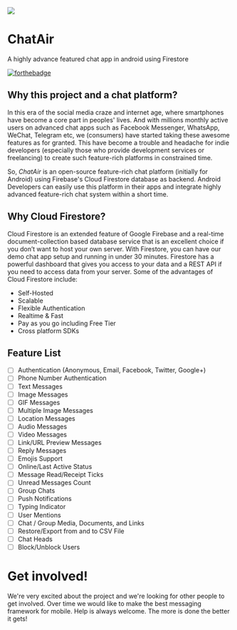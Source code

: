 ![](https://raw.githubusercontent.com/ChatAir/ChatAir-Android/master/images/ChatAir_Logo.jpg)

# ChatAir
A highly advance featured chat app in android using Firestore

[![forthebadge](https://forthebadge.com/images/badges/built-with-love.svg)](https://wajahatkarim.com)

## Why this project and a chat platform?
In this era of the social media craze and internet age, where smartphones have become a core part in peoples' lives. And with millions monthly active users on advanced chat apps such as Facebook Messenger, WhatsApp, WeChat, Telegram etc, we (consumers) have started taking these awesome features as for granted. This have become a trouble and headache for indie developers (especially those who provide development services or freelancing) to create such feature-rich platforms in constrained time.

So, *ChatAir* is an open-source feature-rich chat platform (initially for Android) using Firebase's Cloud Firestore database as backend. Android Developers can easily use this platform in their apps and integrate highly advanced feature-rich chat system within a short time. 

## Why Cloud Firestore?
Cloud Firestore is an extended feature of Google Firebase and a real-time document-collection based database service that is an excellent choice if you don’t want to host your own server. With Firestore, you can have our demo chat app setup and running in under 30 minutes. Firestore has a powerful dashboard that gives you access to your data and a REST API if you need to access data from your server. Some of the advantages of Cloud Firestore include:
 * Self-Hosted
 * Scalable
 * Flexible Authentication
 * Realtime & Fast
 * Pay as you go including Free Tier
 * Cross platform SDKs

## Feature List

- [ ] Authentication (Anonymous, Email, Facebook, Twitter, Google+)
- [ ] Phone Number Authentication
- [ ] Text Messages
- [ ] Image Messages
- [ ] GIF Messages
- [ ] Multiple Image Messages
- [ ] Location Messages
- [ ] Audio Messages
- [ ] Video Messages
- [ ] Link/URL Preview Messages
- [ ] Reply Messages
- [ ] Emojis Support
- [ ] Online/Last Active Status
- [ ] Message Read/Receipt Ticks
- [ ] Unread Messages Count
- [ ] Group Chats
- [ ] Push Notifications
- [ ] Typing Indicator
- [ ] User Mentions
- [ ] Chat / Group Media, Documents, and Links
- [ ] Restore/Export from and to CSV File
- [ ] Chat Heads
- [ ] Block/Unblock Users

# Get involved!

We're very excited about the project and we're looking for other people to get involved. Over time we would like to make the best messaging framework for mobile. Help is always welcome. The more is done the better it gets!
